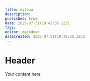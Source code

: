 ```yaml
---
title: milena
description: 
published: true
date: 2025-07-31T19:42:35.123Z
tags: 
editor: markdown
dateCreated: 2025-07-31T19:42:35.123Z
---
```


# Header
Your content here